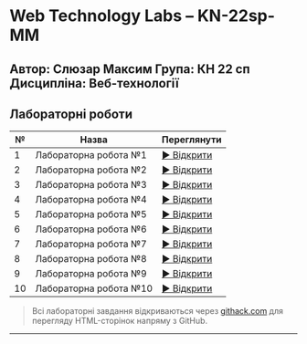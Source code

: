 # Web Technology Labs – KN-22sp-MM

 **Автор**: Слюзар Максим
 **Група**: КН 22 сп
 **Дисципліна**: Веб-технології  
---

##  Лабораторні роботи

| №  | Назва                  | Переглянути                                                                                         |
| -- | ---------------------- | --------------------------------------------------------------------------------------------------- |
| 1  | Лабораторна робота №1  | [▶ Відкрити](https://rawcdn.githack.com/MaksSlyzar/KN-22sp-MM-Web-technology/main/lab1/index.html)  |
| 2  | Лабораторна робота №2  | [▶ Відкрити](https://rawcdn.githack.com/MaksSlyzar/KN-22sp-MM-Web-technology/main/lab2/index.html)  |
| 3  | Лабораторна робота №3  | [▶ Відкрити](https://rawcdn.githack.com/MaksSlyzar/KN-22sp-MM-Web-technology/main/lab3/index.html)  |
| 4  | Лабораторна робота №4  | [▶ Відкрити](https://rawcdn.githack.com/MaksSlyzar/KN-22sp-MM-Web-technology/main/lab4/index.html)  |
| 5  | Лабораторна робота №5  | [▶ Відкрити](https://rawcdn.githack.com/MaksSlyzar/KN-22sp-MM-Web-technology/main/lab5/index.html)  |
| 6  | Лабораторна робота №6  | [▶ Відкрити](https://rawcdn.githack.com/MaksSlyzar/KN-22sp-MM-Web-technology/main/lab6/index.html)  |
| 7  | Лабораторна робота №7  | [▶ Відкрити](https://rawcdn.githack.com/MaksSlyzar/KN-22sp-MM-Web-technology/main/lab7/index.html)  |
| 8  | Лабораторна робота №8  | [▶ Відкрити](https://rawcdn.githack.com/MaksSlyzar/KN-22sp-MM-Web-technology/main/lab8/index.html)  |
| 9  | Лабораторна робота №9  | [▶ Відкрити](https://rawcdn.githack.com/MaksSlyzar/KN-22sp-MM-Web-technology/main/lab9/index.html)  |
| 10 | Лабораторна робота №10 | [▶ Відкрити](https://rawcdn.githack.com/MaksSlyzar/KN-22sp-MM-Web-technology/main/lab10/index.html) |

>  Всі лабораторні завдання відкриваються через [githack.com](https://githack.com) для перегляду HTML-сторінок напряму з GitHub.

---
